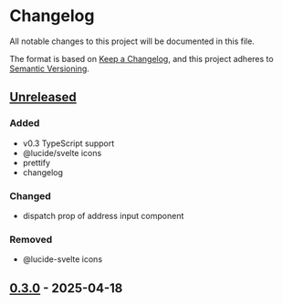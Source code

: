 # Changelog

All notable changes to this project will be documented in this file.

The format is based on [Keep a Changelog](https://keepachangelog.com/en/1.1.0/),
and this project adheres to [Semantic Versioning](https://semver.org/spec/v2.0.0.html).

## [Unreleased]

### Added

- v0.3 TypeScript support
- @lucide/svelte icons
- prettify
- changelog

### Changed

- dispatch prop of address input component

### Removed

- @lucide-svelte icons

## [0.3.0] - 2025-04-18

[unreleased]: https://github.com/olivierlacan/keep-a-changelog/compare/v0.3.1...HEAD
[0.3.0]: https://github.com/olivierlacan/keep-a-changelog/compare/v0.0.0...v0.3.0